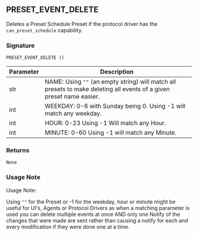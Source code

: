 ## PRESET\_EVENT\_DELETE

Deletes a Preset Schedule Preset if the protocol driver has the `can_preset_schedule` capability.


### Signature

`PRESET_EVENT_DELETE ()`


| Parameter | Description |
| --- | --- |
| str | NAME: Using `""` (an empty string) will match all presets to make deleting all events of a given preset name easier. |
| int  | WEEKDAY: 0-6 with Sunday being 0. Using -1 will match any weekday. |
| int | HOUR:  0-23 Using -1 Will match any Hour. |
| int | MINUTE: 0-60 Using -1 will match any Minute. |


### Returns

`None`


### Usage Note

Usage Note:

Using `""` for the Preset or -1 for the weekday, hour or minute might be useful for UI's, Agents or Protocol Drivers as when a matching parameter is used you can delete multiple events at once AND only one Notify of the changes that were made are sent rather than causing a notify for each and every modification if they were done one at a time.


